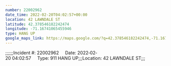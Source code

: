 ```yaml
---
number: 22002962
date_time: 2022-02-20T04:02:57+00:00
location: 42 LAWNDALE ST
latitude: 42.378546182242474
longitude: -71.16741065455946
type: HANG UP
google_maps_link: https://maps.google.com/?q=42.378546182242474,-71.16741065455946
---
```


;;;;;;Incident #: 22002962     Date: 2022‐02‐20 04:02:57     Type: 911 HANG UP;;;Location: 42 LAWNDALE ST;;;
